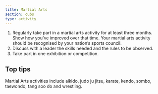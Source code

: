 ```yaml
---
title: Martial Arts
section: cubs
type: activity
---
```


1. Regularly take part in a martial arts activity for at least three months. Show how you’ve improved over that time. Your martial arts activity should be recognised by your nation’s sports council.
1. Discuss with a leader the skills needed and the rules to be observed.
1. Take part in one exhibition or competition.
 
## Top tips 

Martial Arts activities include aikido, judo ju jitsu, karate, kendo, sombo, taewondo, tang soo do and wrestling.